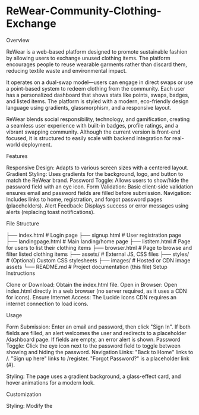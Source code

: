# ReWear-Community-Clothing-Exchange

Overview

ReWear is a web-based platform designed to promote sustainable fashion by allowing users to exchange unused clothing items. The platform encourages people to reuse wearable garments rather than discard them, reducing textile waste and environmental impact.

It operates on a dual-swap model—users can engage in direct swaps or use a point-based system to redeem clothing from the community. Each user has a personalized dashboard that shows stats like points, swaps, badges, and listed items. The platform is styled with a modern, eco-friendly design language using gradients, glassmorphism, and a responsive layout.

ReWear blends social responsibility, technology, and gamification, creating a seamless user experience with built-in badges, profile ratings, and a vibrant swapping community. Although the current version is front-end focused, it is structured to easily scale with backend integration for real-world deployment.

Features

Responsive Design: Adapts to various screen sizes with a centered layout.
Gradient Styling: Uses gradients for the background, logo, and button to match the ReWear brand.
Password Toggle: Allows users to show/hide the password field with an eye icon.
Form Validation: Basic client-side validation ensures email and password fields are filled before submission.
Navigation: Includes links to home, registration, and forgot password pages (placeholders).
Alert Feedback: Displays success or error messages using alerts (replacing toast notifications).

File Structure


├── index.html            # Login page
├── signup.html           # User registration page
├── landingpage.html      # Main landing/home page
├── listitem.html         # Page for users to list their clothing items
├── browser.html          # Page to browse and filter listed clothing items
├── assets/               # External JS, CSS files 
├── styles/               # (Optional) Custom CSS stylesheets
├── images/               # Hosted or CDN image assets
└── README.md             # Project documentation (this file)
Setup Instructions

Clone or Download: Obtain the index.html file.
Open in Browser: Open index.html directly in a web browser (no server required, as it uses a CDN for icons).
Ensure Internet Access: The Lucide Icons CDN requires an internet connection to load icons.

Usage

Form Submission: Enter an email and password, then click "Sign In". If both fields are filled, an alert welcomes the user and redirects to a placeholder /dashboard page. If fields are empty, an error alert is shown.
Password Toggle: Click the eye icon next to the password field to toggle between showing and hiding the password.
Navigation Links:
"Back to Home" links to /.
"Sign up here" links to /register.
"Forgot Password?" is a placeholder link (#).


Styling: The page uses a gradient background, a glass-effect card, and hover animations for a modern look.

Customization

Styling: Modify the <style> section in index.html to adjust colors, fonts, or layout.
Icons: Replace Lucide icons by updating the CDN or using a different icon library.
Form Handling: Update the JavaScript in the <script> section to integrate with a backend API for actual authentication.
Links: Update placeholder URLs (/dashboard, /register, #) to point to actual routes.


 Key Features

✨ 12 Key Features of ReWear
🌐 Responsive User Interface
Fully responsive layout that adapts to desktops, tablets, and mobile screens using modern CSS.

🔐 Secure Login & Registration
Clean, form-validated login and signup pages with password visibility toggles and alerts.

📦 Clothing Item Listing
Users can add images, descriptions, and tags for clothing they want to offer for swap.

🔁 Point-Based Swapping System
Every listed item earns points; users redeem items using these points to ensure fairness.

📊 Personalized User Dashboard
Displays user stats: points earned, items listed, swaps completed, and membership details.

🏅 Achievement Badges
Gamified badge system based on user activity (e.g., verified member, top swapper).

🧾 Item Status Tracking
Tracks whether a listing is active, pending, swapped, or under review.

👤 Profile Management
Each user has a profile with bio, rating, join date, and badge overview.

🗂 Tab-Based Navigation
Smooth transitions between Dashboard, My Items, Reviews, and Settings.

🧠 Community Reviews & Ratings
Users can view and give reviews to maintain trust and build credibility.

📷 Visual-First Listing Design
Emphasis on clothing images with like/views count and interactive buttons.

♻️ Eco-Friendly Theming
Gradient and green-toned design language that reflects the sustainable fashion mission.
Auth System
Register/Login with email & password (hashed)

JWT tokens for session management

Role-based access (user / admin)

👤 User Profile
/profile route returns current user info

User data stored in users MongoDB collection

👕 Item Management
Add items: /add-item

Browse items: /browse

View/Update/Delete by ID: /item/<id>

Ownership checks for updates/deletes

🔒 JWT Protection
Authenticated routes secured with JWT

Admin-only access checked via role in token

👮 Admin Panel
List all users: /admin/users

Delete user: /admin/users/<id>
  
 Technology Stack 
 
| **Category**      | **Technology**                         | **Purpose**                                                              |
| ----------------- | -------------------------------------- | ------------------------------------------------------------------------ |
| 🌐 Front-End      | HTML5, CSS3                            | Core structure and styling of the application                            |
| 🎨 UI Styling     | Custom CSS (Tailwind-inspired)         | Responsive layouts, gradients, and glassmorphism design                  |
| ⚙️ Interactivity  | JavaScript (Vanilla)                   | Handles form validation, password toggle, and alert messages             |
| 🧩 Icons          | Lucide Icons (via CDN)                 | Modern, lightweight icon set for UI clarity                              |                         | 📦 File Hosting   | GitHub Pages / Local browser           | Project runs directly in a browser with no backend needed                |
| 🚀 Present Scope  | Backend API (Firebase, etc.)          | For authentication, data storage, and swap transactions *(future-ready)* |
|    Backend        | flask , python ( libraies)             |To build RESTful APIs for login, registration, item listing, swap handling |

Notes

This is a front-end-only implementation. For production, integrate with a backend for secure authentication.
The alert-based feedback mimics the original toast notifications but can be enhanced with a proper toast library.
The design is optimized for modern browsers (Chrome, Firefox, Safari, Edge).
image:-
![WhatsApp Image 2025-07-12 at 14 16 04_7e807b09](https://github.com/user-attachments/assets/a62270aa-1323-4d89-8a7b-81d0082dc508)
<img width="995" height="934" alt="image" src="https://github.com/user-attachments/assets/b45dd1ff-d91a-4a3a-aab2-542c4fafe769" />
![WhatsApp Image 2025-07-12 at 15 40 47_ad72dd39](https://github.com/user-attachments/assets/e6e16f90-044e-444c-aaa6-47e9044f9d30)
![WhatsApp Image 2025-07-12 at 15 42 17_f9cf8bc7](https://github.com/user-attachments/assets/34460919-5eea-40fa-8428-4ae214fbb378)
![WhatsApp Image 2025-07-12 at 15 43 08_0be464bc](https://github.com/user-attachments/assets/de8b087b-e710-4356-b9ad-705483ad854a)
![WhatsApp Image 2025-07-12 at 15 46 27_05bf5662](https://github.com/user-attachments/assets/f31dc86f-70a5-43e7-bd87-7d7dbbc64dd5)
<img width="1863" height="893" alt="image" src="https://github.com/user-attachments/assets/20acdec0-ce94-4ff3-8ab8-874d5add8633" />
<img width="1280" height="653" alt="image" src="https://github.com/user-attachments/assets/02553c81-eda5-4e87-a137-d5da2a70bd25" />
<img width="1280" height="628" alt="image" src="https://github.com/user-attachments/assets/23af8a31-11c4-4b06-92f3-521b2057cd52" />
<img width="1280" height="665" alt="image" src="https://github.com/user-attachments/assets/aec98ab7-6687-4f2d-93a4-e8bc7637c2d0" />
<img width="1280" height="658" alt="image" src="https://github.com/user-attachments/assets/95e0ef39-5f72-461c-9764-c3fad010eeb9" />
<img width="1280" height="608" alt="image" src="https://github.com/user-attachments/assets/13344a31-9ac1-48a5-b162-fcfa8634a2f8" />


📁 File Structure

| **File/Folder**                    | **Type**      | **Description**                                                          |
| ---------------------------------- | ------------- | ------------------------------------------------------------------------ |
| `index.html`                       | HTML Page     | Login page with form validation and password toggle                      |
| `signup.html`                      | HTML Page     | User registration form with email/password fields and checkbox agreement |
| `landingpage.html`                 | HTML Page     | Home or welcome page (post-login or public landing)                      |
| `listitem.html`                    | HTML Page     | Interface for users to list their clothing items                         |
| `dashboard.html` *(optional)*      | HTML Page     | User dashboard showing stats, points, swaps, and quick actions           |
| `profile.html` *(optional)*        | HTML Page     | User profile page with tabs: Overview, My Items, Reviews, Settings       |
| `assets/`                          | Folder        | Contains external JS or CSS files (e.g., form scripts, helpers)          |
| `styles/`                          | Folder        | Holds custom Tailwind-inspired or global CSS styles                      |
| `images/`                          | Folder        | Static assets like logo, profile icons, and item photos                  |
| `README.md`                        | Markdown File | Full documentation of the project, features, setup, and usage            |
| `ReWear_Project_Documentation.pdf` | PDF File      | Exported formatted version of README for submissions or offline sharing  |
| config.py                           | Python        |                                                                          |
|App.py                               | Python | using Flask for your ReWear – Community Clothing Exchange backend.                

**ReWear** is a community clothing exchange platform where users can list, browse, and swap unused clothes through direct exchanges or a point-based system. It promotes sustainable fashion by reducing textile waste and encouraging reuse. Users can manage profiles, add items, and request swaps, while admins oversee content and user activity.

Tanushka Tomar-tanushkat2005@gmail.com
Mahek Gupta-eshueshu22gupta@gmail.com
Satya Mishra-satyamishra0611@gmail.com
Dharmesh Krish Mitaulia-gamep8549@gmail.com
